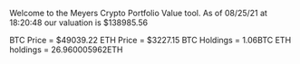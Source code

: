 Welcome to the Meyers Crypto Portfolio Value tool. 
As of 08/25/21 at 18:20:48 our valuation is $138985.56 

BTC Price = $49039.22
 ETH Price = $3227.15
BTC Holdings = 1.06BTC
 ETH holdings = 26.960005962ETH 
